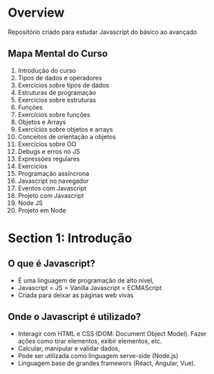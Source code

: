# Overview 
Repositório criado para estudar Javascript do básico ao avançado

## Mapa Mental do Curso 
1. Introdução do curso
2. Tipos de dados e operadores 
3. Exercícios sobre tipos de dados 
4. Estruturas de programação 
5. Exercícios sobre estruturas
6. Funções 
7. Exercícios sobre funções 
8. Objetos e Arrays
9. Exercícios sobre objetos e arrays 
10. Conceitos de orientação a objetos 
11. Exercícios sobre OO 
12. Debugs e erros no JS 
13. Expressões regulares 
14. Exercícios 
15. Programação assíncrona
16. Javascript no navegador 
17. Eventos com Javascript
18. Projeto com Javascript
19. Node JS
20. Projeto em Node 

# Section 1: Introdução 
## O que é Javascript? 
* É uma linguagem de programação de alto nível, 
* Javascript = JS = Vanilla Javascript = ECMAScript
* Criada para deixar as páginas web vivas

## Onde o Javascript é utilizado? 
* Interagir com HTML e CSS (DOM: Document Object Model). Fazer ações como tirar elementos, exibir elementos, etc. 
* Calcular, manipular e validar dados, 
* Pode ser utilizada como linguagem serve-side (Node.js)
* Linguagem base de grandes framewors (React, Angular, Vue).